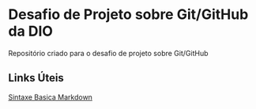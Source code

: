 # Desafio de Projeto sobre Git/GitHub da DIO
Repositório criado para o desafio de projeto sobre Git/GitHub 

## Links Úteis
[Sintaxe Basica Markdown](https://www.markdownguide.org/basic-syntax/)
